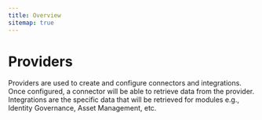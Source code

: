 ```yaml
---
title: Overview
sitemap: true
---
```


# Providers

Providers are used to create and configure connectors and integrations. Once configured, a connector will be able to retrieve data from the provider. Integrations are the specific data that will be retrieved for modules e.g., Identity Governance, Asset Management, etc.